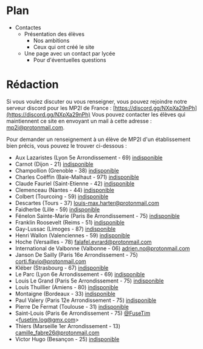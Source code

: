 # Plan
- Contactes
	- Présentation des élèves
		- Nos ambitions
		- Ceux qui ont créé le site
	- Une page avec un contact par lycée
		- Pour d'éventuelles questions

# Rédaction
Si vous voulez discuter ou vous renseigner, vous pouvez rejoindre notre serveur discord pour les MP2I de France : [https://discord.gg/NXpXa29nPh](https://discord.gg/NXpXa29nPh)
Vous pouvez contacter les élèves qui maintiennent ce site en envoyant un mail à cette adresse : [mp2i@protonmail.com](mailto:email@mp2i@protonmail.com).

Pour demander un renseignement à un élève de MP2I d'un établissement bien précis, vous pouvez le trouver ci-dessous :

-  Aux Lazaristes (Lyon 5e Arrondissement - 69) [indisponible](mailto:)
-  Carnot (Dijon - 21) [indisponible](mailto:)
-  Champollion (Grenoble - 38) [indisponible](mailto:)
-  Charles Coëffin (Baie-Malhaut - 971) [indisponible](mailto:)
-  Claude Fauriel (Saint-Etienne - 42) [indisponible](mailto:)
-  Clemenceau (Nantes - 44) [indisponible](mailto:)
-  Colbert (Tourcoing - 59) [indisponible](mailto:)
-  Descartes (Tours - 37) [louis-max.harter@protonmail.com](mailto:louis-max.harter@protonmail.com)
-  Faidherbe (Lille - 59) [indisponible](mailto:)
-  Fénelon Sainte-Marie (Paris 8e Arrondissement - 75) [indisponible](mailto:)
-  Franklin Roosevelt (Reims - 51) [indisponible](mailto:)
-  Gay-Lussac (Limoges - 87) [indisponible](mailto:)
-  Henri Wallon (Valenciennes - 59) [indisponible](mailto:)
-  Hoche (Versailles - 78) [falafel.evrard@protonmail.com](mailto:falafel.evrard@protonmail.com)
-  International de Valbonne (Valbonne - 06) [adrien.no@protonmail.com](mailto:adrien.no@protonmail.com)
-  Janson De Sailly (Paris 16e Arrondissement - 75) [corti.flavio@protonmail.com](mailto:corti.flavio@protonmail.com)
-  Kléber (Strasbourg - 67) [indisponible](mailto:)
-  Le Parc (Lyon 6e Arrondissement - 69) [indisponible](mailto:)
-  Louis Le Grand (Paris 5e Arrondissement - 75) [indisponible](mailto:)
-  Louis Thuillier (Amiens - 80) [indisponible](mailto:)
-  Montaigne (Bordeaux - 33) [indisponible](mailto:)
-  Paul Valery (Paris 12e Arrondissement - 75) [indisponible](mailto:)
-  Pierre De Fermat (Toulouse - 31) [indisponible](mailto:)
-  Saint-Louis (Paris 6e Arrondissement - 75) [@FuseTim](https://github.com/fusetim) <[fusetim.log@gmx.com](mailto:fusetim.log@gmx.com)>
-  Thiers (Marseille 1er Arrondissement - 13) [camille_fabre26@protonmail.com](mailto:camille_fabre26@protonmail.com)
-  Victor Hugo (Besançon - 25) [indisponible](mailto:)
